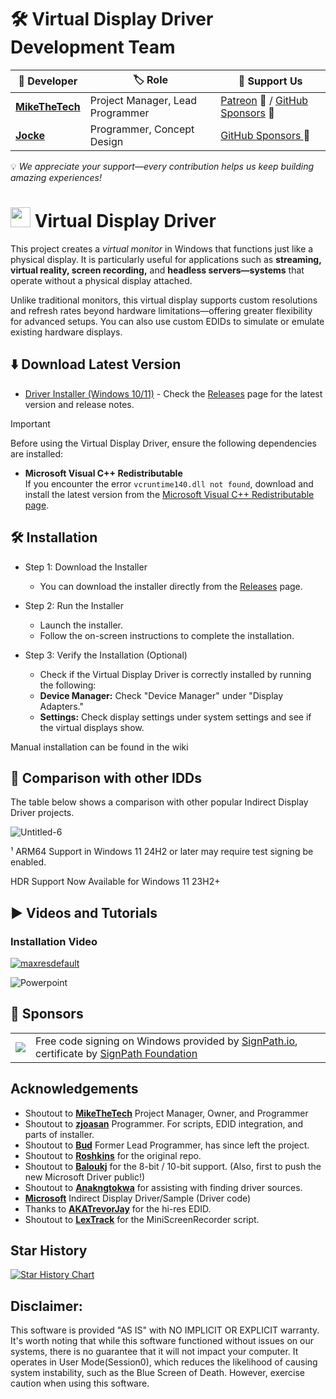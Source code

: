 # 🛠️ Virtual Display Driver Development Team

| 👤 Developer          | 🏷️ Role                            | 💖 Support Us                                                                                                         |
| --------------------- | ----------------------------------- | --------------------------------------------------------------------------------------------------------------------- |
| **[MikeTheTech](https://github.com/itsmikethetech)** | Project Manager, Lead Programmer | [Patreon](https://www.patreon.com/mikethetech) :gem: / [GitHub Sponsors](https://github.com/sponsors/itsmikethetech/) 💖  |
| **[Jocke](https://github.com/zjoasan)**       | Programmer, Concept Design  | [GitHub Sponsors ](https://github.com/sponsors/zjoasan) 💖                                                             |

:bulb: *We appreciate your support—every contribution helps us keep building amazing experiences!*

# <img src="https://github.com/user-attachments/assets/22ff37ba-a8ea-4b65-b7b2-e7fcb09d858b" height="32" width="32"></img> Virtual Display Driver
This project creates a _virtual monitor_ in Windows that functions just like a physical display. It is particularly useful for applications such as **streaming, virtual reality, screen recording,** and **headless servers—systems** that operate without a physical display attached. 

Unlike traditional monitors, this virtual display supports custom resolutions and refresh rates beyond hardware limitations—offering greater flexibility for advanced setups. You can also use custom EDIDs to simulate or emulate existing hardware displays.

## ⬇️ Download Latest Version

- [Driver Installer (Windows 10/11)](https://github.com/VirtualDisplay/Virtual-Display-Driver/releases) - Check the [Releases](https://github.com/VirtualDisplay/Virtual-Display-Driver/releases) page for the latest version and release notes.

> [!IMPORTANT]
> Before using the Virtual Display Driver, ensure the following dependencies are installed:
> - **Microsoft Visual C++ Redistributable**  
>   If you encounter the error `vcruntime140.dll not found`, download and install the latest version from the [Microsoft Visual C++ Redistributable page](https://learn.microsoft.com/en-us/cpp/windows/latest-supported-vc-redist?view=msvc-170).


## 🛠️ Installation

- Step 1: Download the Installer
   - You can download the installer directly from the [Releases](https://github.com/VirtualDisplay/Virtual-Display-Driver/releases) page.

- Step 2: Run the Installer
   - Launch the installer.
   - Follow the on-screen instructions to complete the installation.

- Step 3: Verify the Installation (Optional)
   - Check if the Virtual Display Driver is correctly installed by running the following:
   - **Device Manager:** Check "Device Manager" under "Display Adapters."
   - **Settings:** Check display settings under system settings and see if the virtual displays show.

Manual installation can be found in the wiki

## 🤔 Comparison with other IDDs

The table below shows a comparison with other popular Indirect Display Driver
projects.

![Untitled-6](https://github.com/user-attachments/assets/98ccb915-5a94-42f9-818b-213ceef4c3ac)

¹ ARM64 Support in Windows 11 24H2 or later may require test signing be enabled.

HDR Support Now Available for Windows 11 23H2+ 

## ▶️ Videos and Tutorials

### Installation Video

[![maxresdefault](https://github.com/user-attachments/assets/fa9bec7f-c6f4-4362-be11-8e5d43c326f1)](https://youtu.be/ChvucKHbwMo)

![Powerpoint](https://github.com/user-attachments/assets/9ac05776-36e1-4ba1-ac52-3f189dbd7730)

## 🤝 Sponsors

<table>
  <tr>
    <td><img src="https://github.com/user-attachments/assets/ca93d971-67dc-41dd-b945-ab4f372ea72a" /></td>
    <td>Free code signing on Windows provided by <a href="https://signpath.io">SignPath.io</a>, certificate by <a href="https://signpath.org">SignPath Foundation</a></td>
  </tr>
</table>

## Acknowledgements

- Shoutout to **[MikeTheTech](https://github.com/itsmikethetech)** Project Manager, Owner, and Programmer
- Shoutout to **[zjoasan](https://github.com/zjoasan)** Programmer. For scripts, EDID integration, and parts of installer.
- Shoutout to **[Bud](https://github.com/bud3699)** Former Lead Programmer, has since left the project.
- Shoutout to **[Roshkins](https://github.com/roshkins/IddSampleDriver)** for the original repo.
- Shoutout to **[Baloukj](https://github.com/baloukj/IddSampleDriver)** for the 8-bit / 10-bit support. (Also, first to push the new Microsoft Driver public!)
- Shoutout to **[Anakngtokwa](https://github.com/Anakngtokwa)** for assisting with finding driver sources.
- **[Microsoft](https://github.com/microsoft/Windows-driver-samples/tree/master/video/IndirectDisplay)** Indirect Display Driver/Sample (Driver code)
- Thanks to **[AKATrevorJay](https://github.com/akatrevorjay/edid-generator)** for the hi-res EDID.
- Shoutout to **[LexTrack](https://github.com/lextrack/)** for the MiniScreenRecorder script. 

## Star History

[![Star History Chart](https://api.star-history.com/svg?repos=VirtualDrivers/Virtual-Display-Driver&type=Date)](https://www.star-history.com/#VirtualDrivers/Virtual-Display-Driver&Date)

## Disclaimer:

This software is provided "AS IS" with NO IMPLICIT OR EXPLICIT warranty. It's worth noting that while this software functioned without issues on our systems, there is no guarantee that it will not impact your computer. It operates in User Mode(Session0), which reduces the likelihood of causing system instability, such as the Blue Screen of Death. However, exercise caution when using this software.
